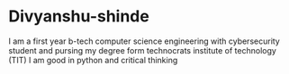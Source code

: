 # Divyanshu-shinde
I am a first year b-tech computer science engineering with cybersecurity student and pursing my  degree form technocrats institute of technology (TIT) I am good in python and critical thinking
